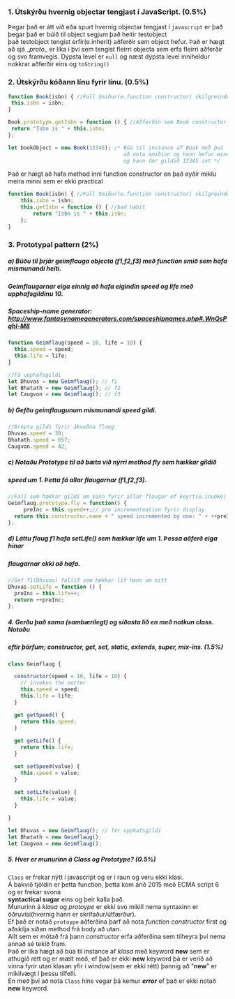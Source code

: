 ### 1. Útskýrðu hvernig objectar tengjast í JavaScript. (0.5%)
Þegar það er átt við eða spurt hvernig objectar tengjast í `javascript` er það þegar það er búið til object segjum það heitir testobject\
það testobject tengist erfir(e.inherit) aðferðir sem object hefur. Það er hægt að sjá \__proto__ er líka í því sem tengist fleirri
objecta sem erfa fleirri aðferðir og svo framvegis. Dýpsta level er `null` og næst dýpsta level inniheldur nokkrar aðferðir eins og `toString()`

### 2. Útskýrðu kóðann línu fyrir línu. (0.5%)
```javascript
function Book(isbn) { //Fall Smiður(e.function constructor) skilgreindur (e.defined)
 this.isbn = isbn;
}

Book.prototype.getIsbn = function () { //Aðferðin sem Book constructor á og hans children erfa.
 return "Isbn is " + this.isbn;
};

let bookObject = new Book(12345); /* Búa til instance af Book með því 
                                     að nota smiðinn og hann hefur einnig aðferina getIsbn
                                     og hann fær gildið 12345 int */
```
Það er hægt að hafa method inní function constructor en það eyðir miklu meira minni sem er ekki practical
```javascript
function Book(isbn) { //Fall Smiður(e.function constructor) skilgreindur (e.defined)
	this.isbn = isbn;
	this.getIsbn = function () { //bad habit
		return "Isbn is " + this.isbn;
	};
}
```
### 3. Prototypal pattern (2%)
##### a) Búðu til þrjár geimflauga objecta (f1,f2,f3) með function smið sem hafa mismunandi heiti. 
##### Geimflaugarnar eiga einnig að hafa eigindin speed og life með upphafsgildinu 10.
##### Spaceship-name generator: http://www.fantasynamegenerators.com/spaceshipnames.php#.WnQsPqhl-M8
```javascript
function Geimflaug(speed = 10, life = 10) {
  this.speed = speed;
  this.life = life;
}

//Fá upphafsgildi
let Dhuvas = new Geimflaug(); // f1 
let Bhatath = new Geimflaug(); // f2
let Caugvon = new Geimflaug(); // f3
```


##### b) Gefðu geimflaugunum mismunandi speed gildi.
```javascript
//Breyta gildi fyrir ákveðna flaug
Dhuvas.speed = 30;
Bhatath.speed = 657;
Caugvon.speed = 42;
```
##### c) Notaðu Prototype til að bæta við nýrri method fly sem hækkar gildið
##### speed um 1. Þetta fá allar flaugarnar (f1,f2,f3).
```javascript
//Fall sem hækkar gildi um einn fyrir allar flaugar ef keyrt(e.invoke)
Geimflaug.prototype.fly = function() {
	 preInc = this.speed++;// pre incrementeation fyrir display
  return this.constructor.name + " speed incremented by one: " + ++preInc;
};
```
##### d) Láttu flaug f1 hafa setLife() sem hækkar life um 1. Þessa aðferð eiga hinar
##### flaugarnar ekki að hafa.
```javascript
//Gef f1(Dhuvas) fallið sem hækkar líf hans um eitt
Dhuvas.setLife = function () {
  preInc = this.life++;
  return ++preInc;
};
```

##### 4. Gerðu það sama (sambærilegt) og síðasta lið en með notkun class. Notaðu
##### eftir þörfum; constructor, get, set, static, extends, super, mix-ins. (1.5%)
```javascript
class Geimflaug {

  constructor(speed = 10, life = 10) {
    // invokes the setter
    this.speed = speed;
    this.life = life;
  }

  get getSpeed() {
    return this.speed;
  }
  
  get getLife() {
    return this.life;
  }

  set setSpeed(value) {
    this.speed = value;
  }
  
  set setLife(value) {
    this.life = value;
  }

}

let Dhuvas = new Geimflaug(); // fær upphafsgildi
let Bhatath = new Geimflaug();
let Caugvon = new Geimflaug(); 
```
##### 5. Hver er munurinn á Class og Prototype? (0.5%)

`Class` er frekar nýtt í javascript og er í raun og veru ekki klasi.\
Á bakvið tjöldin er þetta function, þetta kom árið 2015 með ECMA script 6 og er frekar svona \
**syntactical sugar** eins og þeir kalla það.\
Munurinn á *klasa* og *protoype* er ekki svo mikill nema syntaxinn er öðruvísi(hvernig hann er skrifaður/útfærður).\
Ef það er notað `protoype` aðferðina þarf að nota *function constructor* first og aðskilja síðan method frá body að utan.\
Allt sem er mótað frá þann *constructor* erfa aðferðina sem tilheyra því nema annað sé tekið fram. \
Það er líka hægt að búa til instance af *klasa* með keyword **new** sem er athugið rétt og er mælt með, ef það er ekki **new** keyword þá er verið að vinna fyrir utan klasan yfir í window(sem er ekki rétt) þannig að "**new**" er mikilvægt í þessu tilfelli.\
En með því að nota `Class` hins vegar þá kemur ***error*** ef það er ekki notað **new** keyword.
